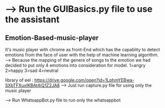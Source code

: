

# --> Run the GUIBasics.py file to use the assistant

## Emotion-Based-music-player
It's music player with chrome as front-End which has the capablity to detect emotions from the face of user with the help of machine learning algorithm.  
      --> Because the mapping of the genere of songs to the emotion we had decided to put only 4 emotions into consideration for model.
      	  1>angry
      	  2>happy
      	  3>sad
      	  4>neutral

library of eel : https://drive.google.com/open?id=1LphmYEBwa-SXbTFXuxIKBAt4iQ1Z2JA8
--> Just run capture.py file for using only the music player

--> Run WhatsappBot.py file to run only the whatsappbot
